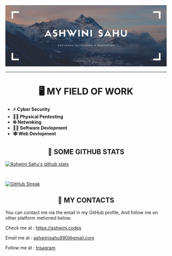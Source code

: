 ![Header image](https://raw.githubusercontent.com/ASHWIN990/ASHWIN990/master/ASHWINI.jpg)

<hr>

<h1 align="center">🖥️ MY FIELD OF WORK</h1>

* **⚡ Cyber Security**
* **👨‍🔬 Physical Pentesting**
* **🌐 Netwoking**
* **👨‍💻 Software Devlopment**
* **🕸️ Web Devlopment**


<h2 align="center">📜 SOME GITHUB STATS </h1>

[![Ashwini Sahu's github stats](https://github-readme-stats.vercel.app/api?username=ASHWIN990&hide=contribs&show_icons=true&theme=dark)](https://github.com/ASHWIN990)

<br>

[![GitHub Streak](https://github-readme-streak-stats.herokuapp.com/?user=ASHWIN990&theme=dark)](https://github.com/ASHWIN990)

<h2 align="center">🤙 MY CONTACTS</h1>

You can contact me via the email in my GitHub profile, And follow me on other platform metioned below.

Check me at : https://ashwini.codes

Email me at : ashwinisahu990@gmail.com

Follow me at : [Insagram](https://instagram.com/kumar_ashwin_sahu)

